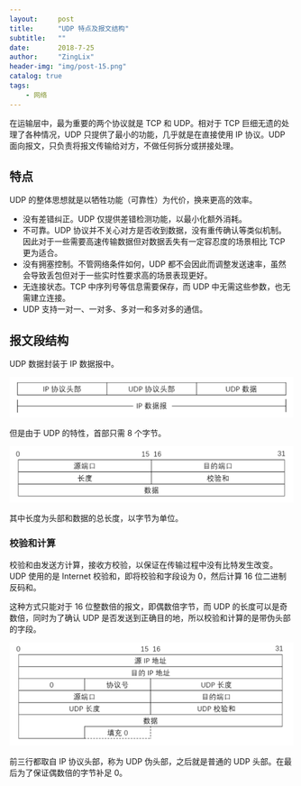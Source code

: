 ```yaml
---
layout:     post
title:      "UDP 特点及报文结构"
subtitle:   ""
date:       2018-7-25
author:     "ZingLix"
header-img: "img/post-15.png"
catalog: true
tags:
    - 网络
---
```


在运输层中，最为重要的两个协议就是 TCP 和 UDP。相对于 TCP 巨细无遗的处理了各种情况，UDP 只提供了最小的功能，几乎就是在直接使用 IP 协议。UDP 面向报文，只负责将报文传输给对方，不做任何拆分或拼接处理。

## 特点

UDP 的整体思想就是以牺牲功能（可靠性）为代价，换来更高的效率。

- 没有差错纠正。UDP 仅提供差错检测功能，以最小化额外消耗。
- 不可靠。UDP 协议并不关心对方是否收到数据，没有重传确认等类似机制。因此对于一些需要高速传输数据但对数据丢失有一定容忍度的场景相比 TCP 更为适合。
- 没有拥塞控制。不管网络条件如何，UDP 都不会因此而调整发送速率，虽然会导致丢包但对于一些实时性要求高的场景表现更好。
- 无连接状态。TCP 中序列号等信息需要保存，而 UDP 中无需这些参数，也无需建立连接。
- UDP 支持一对一、一对多、多对一和多对多的通信。

## 报文段结构

UDP 数据封装于 IP 数据报中。

![](/img/in-post/UDP/1.png)

但是由于 UDP 的特性，首部只需 8 个字节。

![](/img/in-post/UDP/2.png)

其中长度为头部和数据的总长度，以字节为单位。

### 校验和计算

校验和由发送方计算，接收方校验，以保证在传输过程中没有比特发生改变。UDP 使用的是 Internet 校验和，即将校验和字段设为 0，然后计算 16 位二进制反码和。

这种方式只能对于 16 位整数倍的报文，即偶数倍字节，而 UDP 的长度可以是奇数倍，同时为了确认 UDP 是否发送到正确目的地，所以校验和计算的是带伪头部的字段。

![](/img/in-post/UDP/3.png)

前三行都取自 IP 协议头部，称为 UDP 伪头部，之后就是普通的 UDP 头部。在最后为了保证偶数倍的字节补足 0。